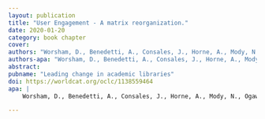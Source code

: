 ```yaml
---
layout: publication
title: "User Engagement - A matrix reorganization."
date: 2020-01-20
category: book chapter
cover: 
authors: "Worsham, D., Benedetti, A., Consales, J., Horne, A., Mody, N., Ogawa, R., & Vest, M."
authors-apa: "Worsham, D., Benedetti, A., Consales, J., Horne, A., Mody, N., Ogawa, R., & Vest, M."
abstract:    
pubname: "Leading change in academic libraries"
doi: https://worldcat.org/oclc/1138559464
apa: |
    Worsham, D., Benedetti, A., Consales, J., Horne, A., Mody, N., Ogawa, R., & Vest, M. (2020). User Engagement—A matrix reorganization. In Leading change in academic libraries (pp. 75–85). Association of College & Research Libraries,. https://escholarship.org/uc/item/8wj331d3

---
```


